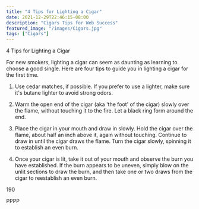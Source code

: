 ```yaml
---
title: "4 Tips for Lighting a Cigar"
date: 2021-12-29T22:46:15-08:00
description: "Cigars Tips for Web Success"
featured_image: "/images/Cigars.jpg"
tags: ["Cigars"]
---
```


4 Tips for Lighting a Cigar

For new smokers, lighting a cigar can seem as daunting as learning to choose a good single.  Here are four tips to guide you in lighting a cigar for the first time.

1.  Use cedar matches, if possible.  If you prefer to use a lighter, make sure it's butane lighter to avoid strong odors.  

2.  Warm the open end of the cigar (aka 'the foot' of the cigar) slowly over the flame, without touching it to the fire.  Let a black ring form around the end. 

3.  Place the cigar in your mouth and draw in slowly.  Hold the cigar over the flame, about half an inch above it, again without touching.  Continue to draw in until the cigar draws the flame.   Turn the cigar slowly, spinning it to establish an even burn.

4.  Once your cigar is lit, take it out of your mouth and observe the burn you have established.  If the burn appears to be uneven, simply blow on the unlit sections to draw the burn, and then take one or two draws from the cigar to reestablish an even burn.  

190

PPPP

